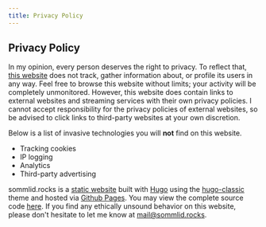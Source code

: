 ```yaml
---
title: Privacy Policy
---
```


## Privacy Policy

In my opinion, every person deserves the right to privacy. To reflect that, [this website](https://sommlid.rocks/) does not track, gather information about, or profile its users in any way. Feel free to browse this website without limits; your activity will be completely unmonitored. However, this website does contain links to external websites and streaming services with their own privacy policies. I cannot accept responsibility for the privacy policies of external websites, so be advised to click links to third-party websites at your own discretion.

Below is a list of invasive technologies you will **not** find on this website.
- Tracking cookies
- IP logging
- Analytics
- Third-party advertising

sommlid.rocks is a [static website](https://en.wikipedia.org/wiki/Static_web_page) built with [Hugo](https://en.wikipedia.org/wiki/Hugo_(software)) using the [hugo-classic](https://github.com/goodroot/hugo-classic) theme and hosted via [Github Pages](https://en.wikipedia.org/wiki/GitHub#GitHub_Pages). You may view the complete source code [here](https://github.com/Sommlid/sommlid.github.io). If you find any ethically unsound behavior on this website, please don't hesitate to let me know at [mail@sommlid.rocks](mailto:mail@sommlid.rocks).

